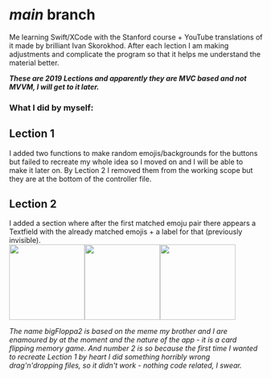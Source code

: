 # *main* branch

Me learning Swift/XCode with the Stanford course + YouTube translations of it made by brilliant Ivan Skorokhod.
After each lection I am making adjustments and complicate the program so that it helps me understand the material better.

***These are 2019 Lections and apparently they are MVC based and not MVVM, I will get to it later.***

### What I did by myself:

## Lection 1
I added two functions to make random emojis/backgrounds for the buttons but failed to recreate my whole idea so I moved on and I will be able to make it later on.
By Lection 2 I removed them from the working scope but they are at the bottom of the controller file.

## Lection 2
I added a section where after the first matched emoju pair there appears a Textfield with the already matched emojis + a label for that (previously invisible).\
<img src="https://i.imgur.com/Z8wX5IB.png" width="150"/><img src="https://i.imgur.com/BjTCIPr.png" width="150"/><img src="https://i.imgur.com/r2lXPJ7.png" width="150"/>

*The name bigFloppa2 is based on the meme my brother and I are enamoured by at the moment and the nature of the app - it is a card flipping memory game.
And number 2 is so because the first time I wanted to recreate Lection 1 by heart I did something horribly wrong drag'n'dropping files, so it didn't work - nothing code related, I swear.*

